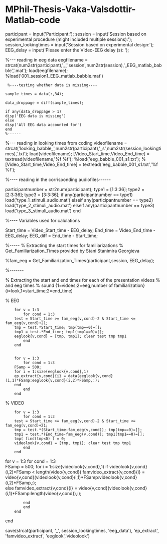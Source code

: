 # MPhil-Thesis-Vaka-Valsdottir-Matlab-code


participant = input('Participant:');
session = input('Session based on experimental procedure (might included multiple sessions):');
session_lookingtimes = input('Session based on experimental design:');
EEG_delay = input('Please enter the Video-EEG delay (s): ');

%--- reading in eeg data
eegfilename = strcat(num2str(participant),'_','session',num2str(session),'_EEG_matlab_babble','.mat');
load(eegfilename);
%load('001_session1_EEG_matlab_babble.mat')

     %----testing whether data is missing----

    sample_times = data(:,34);

    data_droppage = diff(sample_times);

    if any(data_droppage > 1)
    disp('EEG data is missing')
    else
    disp('All EEG data accounted for')
    end
    %------

%--- reading in looking times from coding
videofilename = strcat('looking_babble_',num2str(participant),'_s',num2str(session_lookingtimes),'.txt');
load(videofilename);
[Video_Start_time,Video_End_time] = textread(videofilename,'%f %f');
%load('eeg_babble_001_s1.txt');
%[Video_Start_time,Video_End_time] = textread('eeg_babble_001_s1.txt','%f %f');


%---- reading in the corrisponding audiofiles------

participantnumber = str2num(participant);
type1 = [1:3:36];
type2 = [2:3:36];
type3 = [3:3:36];
if  any(participantnumber == type1)
    load('type_1_stimuli_audio.mat')
elseif any(participantnumber == type2)
   load('type_2_stimuli_audio.mat')
elseif any(participantnumber == type3)
    load('type_3_stimuli_audio.mat')
end
  
%---- Variables used for calulations

Start_time = Video_Start_time - EEG_delay;
End_time = Video_End_time - EEG_delay;
EEG_diff = End_time - Start_time;

%-----
% Extracting the start times for familiarizations 
% Get_Familiarization_Times provided by Stani Stanimira Georgieva 

%fam_eeg = Get_Familiarization_Times(participant,session, EEG_delay);

%-------

% Extracting the start and end times for each of the presentation videos
% and eeg times
%  sound {1=vidoes;2=eeg,number of familiarization}(i=look,1=start_time;2=end_time)


% EEG       

        for v = 1:3
            for cond = 1:3
        test = Start_time >= fam_eeg(v,cond)-2 & Start_time <= fam_eeg(v,cond)+21;
        tmp = test.*Start_time; tmp(tmp==0)=[];
        tmp1 = test.*End_time; tmp1(tmp1==0)=[];
        eeglook{v,cond} = [tmp, tmp1]; clear test tmp tmp1
            end
        end
        
        
        for v = 1:3
            for cond = 1:3        
        FSamp = 500;
        for i = 1:size(eeglook{v,cond},1)
        ep_extract{v,cond}{i} = data(eeglook{v,cond}(i,1)*FSamp:eeglook{v,cond}(i,2)*FSamp,:);
        end
            end
        end
       
        
% VIDEO
     
        
        for v = 1:3
            for cond = 1:3
        test = Start_time >= fam_eeg(v,cond)-2 & Start_time <= fam_eeg(v,cond)+21;
        tmp = test.*(Start_time-fam_eeg(v,cond)); tmp(tmp==0)=[];
        tmp1 = test.*(End_time-fam_eeg(v,cond)); tmp1(tmp1==0)=[];
        tmp( find(tmp<0) ) = 0;
        videolook{v,cond} = [tmp, tmp1]; clear test tmp tmp1
            end
        end
        
 for v = 1:3
            for cond = 1:3        
        FSamp = 500;
        for i = 1:size(videolook{v,cond},1)
            if videolook{v,cond}(i,2)*FSamp < length(video{v,cond})
                famvideo_extract{v,cond}{i} = video{v,cond}(videolook{v,cond}(i,1)*FSamp:videolook{v,cond}(i,2)*FSamp,:);            
            else
                famvideo_extract{v,cond}{i} = video{v,cond}(videolook{v,cond}(i,1)*FSamp:length(video{v,cond}),:);
                
            end
            end
        end
 end
 

save(strcat(participant, '_', session_lookingtimes, 'eeg_data'), 'ep_extract', 'famvideo_extract', 'eeglook','videolook')
